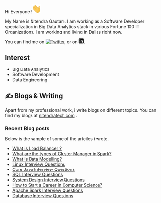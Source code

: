 Hi Everyone !<img src="https://github.com/nitendragautam/nitendragautam.github.io/raw/master/wave_gif.gif" width="30px">

My Name is Nitendra Gautam. I am working as a Software Developer specialization in Big Data Analytics stack in various Fortune 100 IT  Organizations. I am working and living in Dallas right now. 

You can find me on [![Twitter][1.2]][1],  or on [![LinkedIn][2.2]][2].

## Interest
* Big Data Analytics
* Software Development
* Data Engineering



## &#x270d; Blogs & Writing

Apart from my professional work, i write blogs on different topics. 
You can find my blogs at [nitendratech.com](https://www.nitendratech.com/) .


### Recent Blog posts

Below is the sample of some of the artciles i wrote.

<!-- BLOG-POST-LIST:START -->
- [What is Load Balancer ?](https://www.nitendratech.com/programming/load-balancer/?utm_source=rss&utm_medium=rss&utm_campaign=load-balancer)
- [What are the types of Cluster Manager in Spark?](https://www.nitendratech.com/spark/cluster-managers-spark/?utm_source=rss&utm_medium=rss&utm_campaign=cluster-managers-spark)
- [What is Data Modelling?](https://www.nitendratech.com/database/data-modelling/?utm_source=rss&utm_medium=rss&utm_campaign=data-modelling)
- [Linux Interview Questions](https://www.nitendratech.com/interview/linux-interview-questions/?utm_source=rss&utm_medium=rss&utm_campaign=linux-interview-questions)
- [Core Java Interview Questions](https://www.nitendratech.com/interview/core-java-interview-question/?utm_source=rss&utm_medium=rss&utm_campaign=core-java-interview-question)
- [SQL Interview Questions](https://www.nitendratech.com/interview/sql-interview-questions/?utm_source=rss&utm_medium=rss&utm_campaign=sql-interview-questions)
- [System Design Interview Questions](https://www.nitendratech.com/interview/system-design-interview-questions/?utm_source=rss&utm_medium=rss&utm_campaign=system-design-interview-questions)
- [How to Start a Career in Computer Science?](https://www.nitendratech.com/programming/career-computer-science/?utm_source=rss&utm_medium=rss&utm_campaign=career-computer-science)
- [Apache Spark Interview Questions](https://www.nitendratech.com/interview/apache-spark-interview-questions/?utm_source=rss&utm_medium=rss&utm_campaign=apache-spark-interview-questions)
- [Database Interview Questions](https://www.nitendratech.com/interview/database-interview-questions/?utm_source=rss&utm_medium=rss&utm_campaign=database-interview-questions)
<!-- BLOG-POST-LIST:END -->


<!-- links to social media icons -->

<!-- icons without padding -->

[1.2]: http://i.imgur.com/wWzX9uB.png 
[2.2]: https://raw.githubusercontent.com/nitendragautam/nitendragautam.github.io/master/linkedin-3-16.png 


<!-- links to your social media accounts -->

[1]: https://twitter.com/nitendra_tech
[2]: https://www.linkedin.com/in/nitendragautam/
